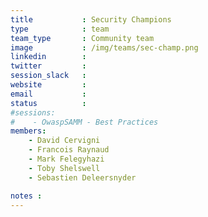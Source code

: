 ```yaml
---
title           : Security Champions
type            : team
team_type       : Community team
image           : /img/teams/sec-champ.png
linkedin        :
twitter         :
session_slack   :
website         :
email           :
status          :
#sessions:
#    - OwaspSAMM - Best Practices
members:
    - David Cervigni
    - Francois Raynaud
    - Mark Felegyhazi
    - Toby Shelswell
    - Sebastien Deleersnyder

notes :
---
```

